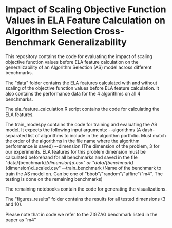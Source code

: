 # Impact of Scaling Objective Function Values in ELA Feature Calculation on Algorithm Selection Cross-Benchmark Generalizability

This repository contains the code for evaluating the impact of scaling objective function values before ELA feature calculation on the generalizability of an Algorithm Selection (AS) model across different benchmarks.

The "data" folder contains the ELA features calculated with and without scaling of the objective function values before ELA feature calculation. It also contains the performance data for the 4 algorithms on all 4 benchmarks.

The ela_feature_calculation.R script contains the code for calculating the ELA features.

The train_model.py contains the code for training and evaluating the AS model. It expects the following input arguments:
--algorithms (A dash-separated list of algorithms to include in the algorithm portfolio. Must match the order of the algorithms in the file name where the algorithm performance is saved)
--dimension (The dimension of the problem, 3 for our experiments. ELA features for this problem dimension must be calculated beforehand for all benchmarks and saved in the file "data/{benchmark}_{dimension}d.csv" or "data/{benchmark}_{dimension}d_scaled.csv"
--train_benchmark (Name of the benchmark to train the AS model on. Can be one of "bbob"/"random"/"affine"/"m4". The testing is done on the remaining benchmarks)

The remaining notebooks contain the code for generating the visualizations.

The "figures_results" folder contains the results for all tested dimensions (3 and 10).

Please note that in code we refer to the ZIGZAG benchmark listed in the paper as "m4"
